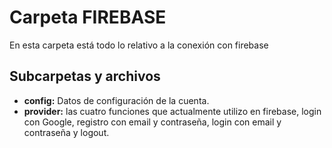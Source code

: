 # Carpeta FIREBASE

En esta carpeta está todo lo relativo a la conexión con firebase

## Subcarpetas y archivos

- **config:** Datos de configuración de la cuenta.
- **provider:** las cuatro funciones que actualmente utilizo en firebase, login con Google, registro con email y contraseña, login con email y contraseña y logout.
